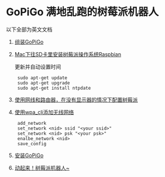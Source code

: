 # GoPiGo 满地乱跑的树莓派机器人

以下全部为英文文档

1. [组装GoPiGo](http://www.dexterindustries.com/GoPiGo/getting-started-with-your-gopigo-raspberry-pi-robot-kit-2/1-assemble-the-gopigo-2/assemble-gopigo-raspberry-pi-robot/1-assemble-the-gopigo2/)
2. [Mac下往SD卡里安装树莓派操作系统Raspbian](https://www.raspberrypi.org/documentation/installation/installing-images/mac.md)

    更新并自动设置时间
    
        sudo apt-get update
        sudo apt-get upgrade
        sudo apt-get install ntpdate
    
3. [使用网线和路由器，在没有显示器的情况下配置树莓派](http://jacobjthomas.com/how-to-raspberry-pi-headless-setup-on-first-boot/)
4. [使用wpa_cli添加无线网络](http://raspberrypihq.com/how-to-add-wifi-to-the-raspberry-pi/)

        add_network
        set_network <nid> ssid "<your ssid>"
        set_network <nid> psk "<your psk>"
        enalbe_network <nid>
        save_config
    
5. [安装GoPiGo](http://www.dexterindustries.com/GoPiGo/getting-started-with-your-gopigo-raspberry-pi-robot-kit-2/sdcard-2/)
6. [动起来！树莓派机器人~](http://www.dexterindustries.com/GoPiGo/projects/python-examples-for-the-raspberry-pi/basic-robot-control-with-the-raspberry-pi-gopigo/)